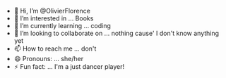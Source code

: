 - 👋 Hi, I’m @OlivierFlorence
- 👀 I’m interested in ... Books
- 🌱 I’m currently learning ... coding
- 💞️ I’m looking to collaborate on ... nothing cause'   I don't know anything yet
- 📫 How to reach me ... don't
- 😄 Pronouns: ... she/her
- ⚡ Fun fact: ... I'm a just dancer player!

<!---
OlivierFlorence/OlivierFlorence is a ✨ special ✨ repository because its `README.md` (this file) appears on your GitHub profile.
You can click the Preview link to take a look at your changes.
--->
